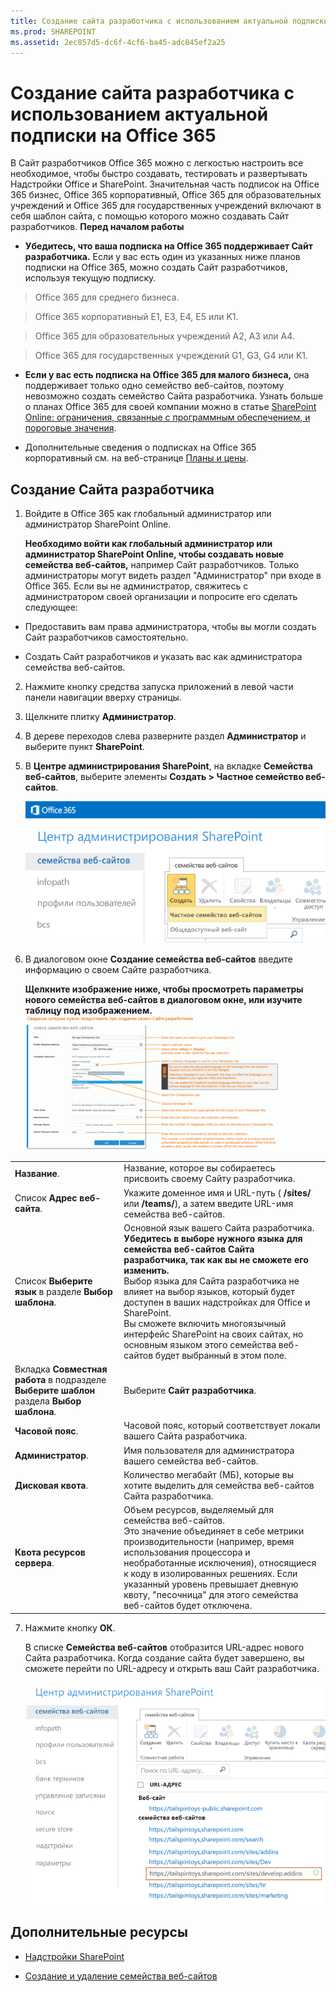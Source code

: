 ```yaml
---
title: Создание сайта разработчика с использованием актуальной подписки на Office 365
ms.prod: SHAREPOINT
ms.assetid: 2ec857d5-dc6f-4cf6-ba45-adc845ef2a25
---
```



# Создание сайта разработчика с использованием актуальной подписки на Office 365
В Сайт разработчиков Office 365 можно с легкостью настроить все необходимое, чтобы быстро создавать, тестировать и развертывать Надстройки Office и SharePoint. Значительная часть подписок на Office 365 бизнес, Office 365 корпоративный, Office 365 для образовательных учреждений и Office 365 для государственных учреждений включают в себя шаблон сайта, с помощью которого можно создавать Сайт разработчиков.
 **Перед началом работы**
  
    
    


- **Убедитесь, что ваша подписка на Office 365 поддерживает Сайт разработчика.** Если у вас есть один из указанных ниже планов подписки на Office 365, можно создать Сайт разработчиков, используя текущую подписку.
    

  
    
    
> Office 365 для среднего бизнеса.
    
  

  
    
    
> Office 365 корпоративный E1, E3, E4, E5 или K1.
    
  

  
    
    
> Office 365 для образовательных учреждений A2, A3 или A4.
    
  

  
    
    
> Office 365 для государственных учреждений G1, G3, G4 или K1.
    
  
- **Если у вас есть подписка на Office 365 для малого бизнеса,** она поддерживает только одно семейство веб-сайтов, поэтому невозможно создать семейство Сайта разработчика. Узнать больше о планах Office 365 для своей компании можно в статье [SharePoint Online: ограничения, связанные с программным обеспечением, и пороговые значения](http://office.microsoft.com/ru-ru/office365-sharepoint-online-enterprise-help/sharepoint-online-software-boundaries-and-limits-HA102694293.aspx).
    
  
- Дополнительные сведения о подписках на Office 365 корпоративный см. на веб-странице  [Планы и цены](http://products.office.com/ru-ru/business/office-365-enterprise-e1-business-software).
    
  

## Создание Сайта разработчика
<a name="bk_createdevsite"> </a>


1. Войдите в Office 365 как глобальный администратор или администратор SharePoint Online.
    
    **Необходимо войти как глобальный администратор или администратор SharePoint Online, чтобы создавать новые семейства веб-сайтов,** например Сайт разработчиков. Только администраторы могут видеть раздел "Администратор" при входе в Office 365. Если вы не администратор, свяжитесь с администратором своей организации и попросите его сделать следующее:
    
  - Предоставить вам права администратора, чтобы вы могли создать Сайт разработчиков самостоятельно.
    
  
  - Создать Сайт разработчиков и указать вас как администратора семейства веб-сайтов.
    
  
2. Нажмите кнопку средства запуска приложений в левой части панели навигации вверху страницы.
    
  
3. Щелкните плитку **Администратор**.
    
  
4. В дереве переходов слева разверните раздел **Администратор** и выберите пункт **SharePoint**.
    
  
5. В **Центре администрирования SharePoint**, на вкладке **Семейства веб-сайтов**, выберите элементы **Создать > Частное семейство веб-сайтов**.
    
     ![Параметр создания семейства веб-сайтов центра администрирования SharePoint](images/SPAdminCenter_newSiteCollection.png)
  

  

  
6. В диалоговом окне **Создание семейства веб-сайтов** введите информацию о своем Сайте разработчика.
    
    **Щелкните изображение ниже, чтобы просмотреть параметры нового семейства веб-сайтов в диалоговом окне, или изучите таблицу под изображением.**
     [![Щелкните, чтобы отобразить дополнительные параметры семейства веб-сайтов](images/SPAdminCenter_newSiteCollection_options_ZoomIt.gif)](http://go.microsoft.com/fwlink/?LinkId=400960)

|||
|:-----|:-----|
|**Название**. <br/> |Название, которое вы собираетесь присвоить своему Сайту разработчика.  <br/> |
|Список **Адрес веб-сайта**. <br/> |Укажите доменное имя и URL-путь ( **/sites/** или **/teams/**), а затем введите URL-имя семейства веб-сайтов.  <br/> |
|Список **Выберите язык** в разделе **Выбор шаблона**. <br/> |Основной язык вашего Сайта разработчика.  <br/> **Убедитесь в выборе нужного языка для семейства веб-сайтов Сайта разработчика, так как вы не сможете его изменить.** <br/> Выбор языка для Сайта разработчика не влияет на выбор языков, который будет доступен в ваших надстройках для Office и SharePoint.  <br/> Вы сможете включить многоязычный интерфейс SharePoint на своих сайтах, но основным языком этого семейства веб-сайтов будет выбранный в этом поле.  <br/> |
|Вкладка **Совместная работа** в подразделе **Выберите шаблон** раздела **Выбор шаблона**.  <br/> |Выберите **Сайт разработчика**.  <br/> |
|**Часовой пояс**.  <br/> |Часовой пояс, который соответствует локали вашего Сайта разработчика.  <br/> |
|**Администратор**.  <br/> |Имя пользователя для администратора вашего семейства веб-сайтов.  <br/> |
|**Дисковая квота**.  <br/> |Количество мегабайт (МБ), которые вы хотите выделить для семейства веб-сайтов Сайта разработчика.  <br/> |
|**Квота ресурсов сервера**.  <br/> |Объем ресурсов, выделяемый для семейства веб-сайтов.  <br/> Это значение объединяет в себе метрики производительности (например, время использования процессора и необработанные исключения), относящиеся к коду в изолированных решениях. Если указанный уровень превышает дневную квоту, "песочница" для этого семейства веб-сайтов будет отключена.  <br/> |
   
7. Нажмите кнопку **ОК**.
    
    В списке **Семейства веб-сайтов** отобразится URL-адрес нового Сайта разработчика. Когда создание сайта будет завершено, вы сможете перейти по URL-адресу и открыть ваш Сайт разработчика.
    
     ![Подготовка нового семейства веб-сайтов](images/SPAdminCenter_newSiteCollection_provisioning.png)
  

  

  

## Дополнительные ресурсы
<a name="bk_addresources"> </a>


-  [Надстройки SharePoint](sharepoint-add-ins.md)
    
  
-  [Создание и удаление семейства веб-сайтов](http://office.microsoft.com/ru-ru/office365-sharepoint-online-enterprise-help/create-or-delete-a-site-collection-HA102772354.aspx?CTT=1)
    
  

